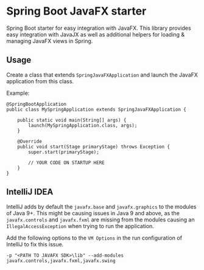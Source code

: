 # Spring Boot JavaFX starter

Spring Boot starter for easy integration with JavaFX.
This library provides easy integration with JavaJX as well as additional helpers for 
loading & managing JavaFX views in Spring.

## Usage

Create a class that extends `SpringJavaFXApplication` and launch the JavaFX application from this class.

Example:

    @SpringBootApplication
    public class MySpringApplication extends SpringJavaFXApplication {
    
        public static void main(String[] args) {                
            launch(MySpringApplication.class, args);
        }
        
        @Override
        public void start(Stage primaryStage) throws Exception {
            super.start(primaryStage);
            
            // YOUR CODE ON STARTUP HERE
        }
    }
    
## IntelliJ IDEA

IntelliJ adds by default the `javafx.base` and `javafx.graphics` to the modules of Java 9+.
This might be causing issues in Java 9 and above, as the `javafx.controls` and `javafx.fxml` are 
missing from the modules causing an `IllegalAccessException` when trying to run the application.

Add the following options to the `VM Options` in the run configuration of IntelliJ to fix this issue. 

    -p "<PATH TO JAVAFX SDK>\lib" --add-modules javafx.controls,javafx.fxml,javafx.swing